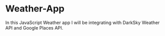 # Weather-App
In this JavaScript Weather app I will be integrating with DarkSky Weather API and Google Places API.
